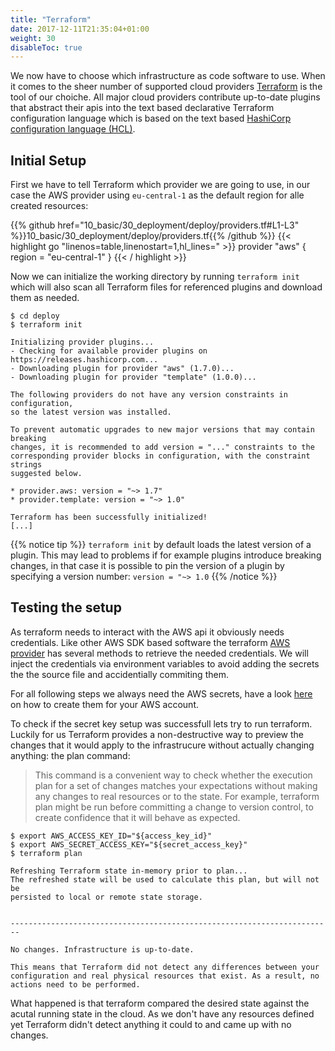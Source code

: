 ```yaml
---
title: "Terraform"
date: 2017-12-11T21:35:04+01:00
weight: 30
disableToc: true
---
```


We now have to choose which infrastructure as code software to use. When it comes to the sheer number of supported cloud providers [Terraform](https://www.terraform.io/) is the tool of our choiche. All major cloud providers contribute up-to-date plugins that abstract their apis into the text based declarative Terraform configuration language which is based on the text based [HashiCorp configuration language (HCL)](https://github.com/hashicorp/hcl).

## Initial Setup
First we have to tell Terraform which provider we are going to use, in our case the AWS provider using `eu-central-1` as the default region for alle created resources:

<!-- snippet:deploy_aws_provider -->
{{% github href="10_basic/30_deployment/deploy/providers.tf#L1-L3" %}}10_basic/30_deployment/deploy/providers.tf{{% /github %}}
{{< highlight go "linenos=table,linenostart=1,hl_lines=" >}}
provider "aws" {
  region = "eu-central-1"
}
{{< / highlight >}}
<!-- /snippet:deploy_aws_provider -->

Now we can initialize the working directory by running `terraform init` which will also scan all Terraform files for referenced plugins and download them as needed.

```
$ cd deploy
$ terraform init

Initializing provider plugins...
- Checking for available provider plugins on https://releases.hashicorp.com...
- Downloading plugin for provider "aws" (1.7.0)...
- Downloading plugin for provider "template" (1.0.0)...

The following providers do not have any version constraints in configuration,
so the latest version was installed.

To prevent automatic upgrades to new major versions that may contain breaking
changes, it is recommended to add version = "..." constraints to the
corresponding provider blocks in configuration, with the constraint strings
suggested below.

* provider.aws: version = "~> 1.7"
* provider.template: version = "~> 1.0"

Terraform has been successfully initialized!
[...]
```
{{% notice tip %}}
`terraform init` by default loads the latest version of a plugin. This may lead to problems if for example plugins introduce breaking changes, in that case it is possible to pin the version of a plugin by specifying a version number:
`version = "~> 1.0`
{{% /notice %}}

## Testing the setup
As terraform needs to interact with the AWS api it obviously needs credentials. Like other AWS SDK based software the terraform [AWS provider](https://www.terraform.io/docs/providers/aws/) has several methods to retrieve the needed credentials. We will inject the credentials via environment variables to avoid adding the secrets the the source file and accidentially commiting them.

For all following steps we always need the AWS secrets, have a look [here](https://docs.aws.amazon.com/general/latest/gr/managing-aws-access-keys.html) on how to create them for your AWS account.

To check if the secret key setup was successfull lets try to run terraform. Luckily for us Terraform provides a non-destructive way to preview the changes that it would apply to the infrastrucure without actually changing anything: the plan command:

> This command is a convenient way to check whether the execution plan for a set of changes matches your expectations without making any changes to real resources or to the state. For example, terraform plan might be run before committing a change to version control, to create confidence that it will behave as expected.

```
$ export AWS_ACCESS_KEY_ID="${access_key_id}"
$ export AWS_SECRET_ACCESS_KEY="${secret_access_key}"
$ terraform plan

Refreshing Terraform state in-memory prior to plan...
The refreshed state will be used to calculate this plan, but will not be
persisted to local or remote state storage.


------------------------------------------------------------------------

No changes. Infrastructure is up-to-date.

This means that Terraform did not detect any differences between your
configuration and real physical resources that exist. As a result, no
actions need to be performed.
```

What happened is that terraform compared the desired state against the acutal running state in the cloud. As we don't have any resources defined yet Terraform didn't detect anything it could to and came up with no changes.
